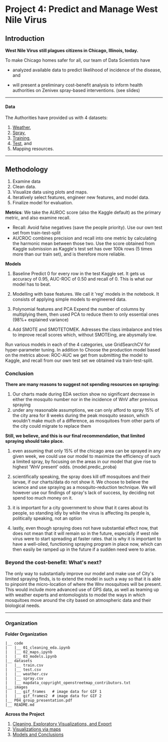 # Project 4: Predict and Manage West Nile Virus


## Introduction

**West Nile Virus still plagues citizens in Chicago, Illinois, today.**

To make Chicago homes safer for all, our team of Data Scientists have 

- analyzed available data to predict likelihood of incidence of the disease, and 

- will present a preliminary cost-benefit analysis to inform health authorities on Zenivex spray-based interventions. (see slides)
---

#### Data
The Authorities have provided us with 4 datasets:
1. [Weather]('./datasets/weather.csv'),
2. [Spray]('./datasets/spray.csv'),
3. [Training]('./datasets/train.csv'),
4. [Test]('./datasets/test.csv'), and
5. Mapping resources.
---

## Methodology

1. Examine data
1. Clean data.
3. Visualize data using plots and maps.
4. Iteratively select features, engineer new features, and model data.
5. Finalize model for evaluation.

**Metrics**: We take the AUROC score (also the Kaggle default) as the primary metric, and also examine recall.

- Recall: Avoid false negatives (save the people priority). Use our own test set from train-test-split
- AUCROC combines precision and recall into one metric by calculating the harmonic mean between those two. Use the score obtained from Kaggle submission as Kaggle's test set has over 100k rows (5 times more than our train set), and is therefore more reliable.

**Models**

1. Baseline
Predict 0 for every row in the test Kaggle set. It gets us accuracy of 0.95, AUC-ROC of 0.50 and recall of 0. This is what our model has to beat.

2. Modelling with base features.
We call it 'reg' models in the notebook. It consists of applying simple models to engineered data.

3. Polynomial features and PCA
Expend the number of columns by multiplying them, then used PCA to reduce them to only essential ones (98%+ explained variance)

4. Add SMOTE and SMOTETOMEK.
Adresses the class imbalance and tries to improve recall scores which, without SMOTEing, are abysmally low.



Run various models in each of the 4 categories, use GridSearchCV for hyper-parameter tuning. In addition to 
Choose the production model based on the metrics above: ROC-AUC we get from submitting the model to Kaggle, and recall from our own test set we obtained via train-test-split.

### Conclusion

**There are many reasons to suggest not spending resources on spraying:**

1. Our charts made during EDA section show no significant decrease in either the mosquito number nor in the incidence of WnV after previous spraying
2. under any reasonable assumptions, we can only afford to spray 15% of the city area for 8 weeks during the peak mosquito season, which wouldn't make much of a difference, as mosquitoes from other parts of the city could migrate to replace them

**Still, we believe, and this is our final recommendation, that limited spraying should take place.**

1. even assuming that only 15% of the chicago area can be sprayed in any given week, we could use our model to maximize the efficiency of such a limited spray, by focusing on the areas in our model that give rise to highest 'WnV present' odds. (model.predic_proba)

2. scientifically speaking, the spray does kill off mosquitoes and their larvae, if our charts/data do not show it. We choose to believe the science and use spraying as a mosquito-reduction technique. We will however use our findings of spray's lack of success, by deciding not spend too much money on it.
3. it is important for a city government to show that it cares about its people, so standing idly by while the virus is affecting its people is, politically speaking, not an option

4. lastly, even though spraying does not have substantial effect now, that does not mean that it will remain so in the future, especially if west nile virus were to start spreading at faster rates. that is why it is important to have a well-oiled, functioning spraying program in place now, which can then easily be ramped up in the future if a sudden need were to arise.

### Beyond the cost-benefit: What's next?

The only way to substantially improve our model and make use of City's limited spraying finds, is to extend the model in such a way so that it is able to pinpoint the micro-location of where the Wnv mosquitoes will be present. This would include more advanced use of GPS data, as well as teaming up with weather experts and entomologists to model the ways in which mosquitoes move around the city based on atmospheric data and their biological needs. 

---

### Organization

**Folder Organization**
```
|__ code
|   |__ 01_cleaning_eda.ipynb
|   |__ 02_maps.ipynb  
|   |__ 03_models.ipynb
|__ datasets
|   |__ train.csv
|   |__ test.csv   
|   |__ weather.csv
|   |__ spray.csv
|   |__ mapdata_copyright_openstreetmap_contributors.txt
|__ images
|   |__ gif_frames   # image data for GIF 1
|   |__ gif_frames2  # image data for GIF 2
|__ P04_group_presentation.pdf
|__ README.md
```

**Across the Project**
1. [Cleaning, Exploratory Visualizations, and Export](./code/01_cleaning_eda.ipynb)
2. [Visualizations via maps](./code/02_maps.ipynb)
3. [Models and Conclusions](./code/03_models.ipynb)